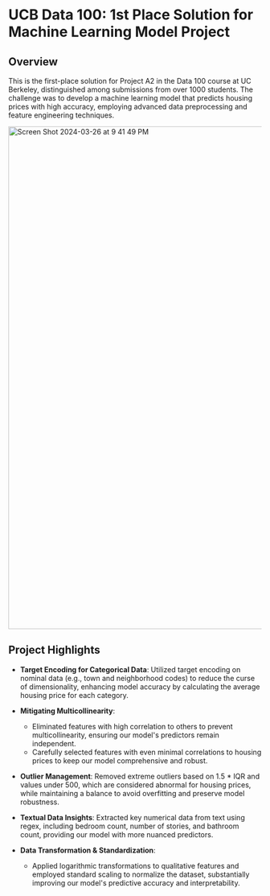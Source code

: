# UCB Data 100: 1st Place Solution for Machine Learning Model Project

## Overview

This is the first-place solution for Project A2 in the Data 100 course at UC Berkeley, distinguished among submissions from over 1000 students. The challenge was to develop a machine learning model that predicts housing prices with high accuracy, employing advanced data preprocessing and feature engineering techniques.

<img width="999" alt="Screen Shot 2024-03-26 at 9 41 49 PM" src="https://github.com/ayumu0622/UCBData100-1stSolutionMLModel/assets/67722808/dddede96-b260-48be-a222-bf253b829150">

## Project Highlights

- **Target Encoding for Categorical Data**: Utilized target encoding on nominal data (e.g., town and neighborhood codes) to reduce the curse of dimensionality, enhancing model accuracy by calculating the average housing price for each category.

- **Mitigating Multicollinearity**:
  - Eliminated features with high correlation to others to prevent multicollinearity, ensuring our model's predictors remain independent.
  - Carefully selected features with even minimal correlations to housing prices to keep our model comprehensive and robust.

- **Outlier Management**: Removed extreme outliers based on 1.5 * IQR and values under 500, which are considered abnormal for housing prices, while maintaining a balance to avoid overfitting and preserve model robustness.

- **Textual Data Insights**: Extracted key numerical data from text using regex, including bedroom count, number of stories, and bathroom count, providing our model with more nuanced predictors.

- **Data Transformation & Standardization**: 
  - Applied logarithmic transformations to qualitative features and employed standard scaling to normalize the dataset, substantially improving our model's predictive accuracy and interpretability.
